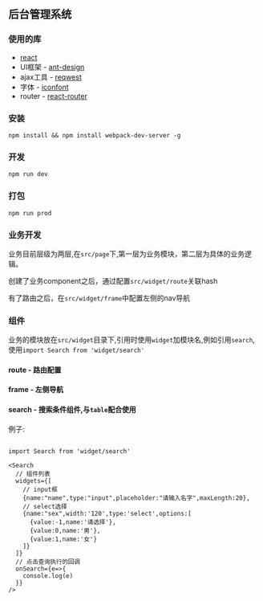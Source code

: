 ## 后台管理系统

### 使用的库

- [react](https://facebook.github.io/react/)
- UI框架 - [ant-design](https://ant.design/)
- ajax工具 - [reqwest](https://github.com/ded/reqwest)
- 字体 - [iconfont](http://www.iconfont.cn/)
- router - [react-router](https://github.com/ReactTraining/react-router)

### 安装

```
npm install && npm install webpack-dev-server -g
```

### 开发

```
npm run dev
```

### 打包

```
npm run prod
```

### 业务开发

业务目前层级为两层,在`src/page`下,第一层为业务模块，第二层为具体的业务逻辑。

创建了业务component之后，通过配置`src/widget/route`关联hash

有了路由之后，在`src/widget/frame`中配置左侧的nav导航

### 组件

业务的模块放在`src/widget`目录下,引用时使用`widget`加模块名,例如引用`search`,使用`import Search from 'widget/search'`

#### route - 路由配置

#### frame - 左侧导航

#### search - 搜索条件组件,与`table`配合使用

例子:

````

import Search from 'widget/search'

<Search
  // 组件列表
  widgets={[
    // input框
    {name:"name",type:"input",placeholder:"请输入名字",maxLength:20},
    // select选择
    {name:"sex",width:'120',type:'select',options:[
      {value:-1,name:'请选择'},
      {value:0,name:'男'},
      {value:1,name:'女'}
    ]}
  ]}
  // 点击查询执行的回调
  onSearch={e=>{
    console.log(e)
  }}
/>

````
